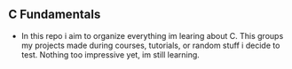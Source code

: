 ## C Fundamentals

- In this repo i aim to organize everything im learing about C. This groups my projects made during courses, tutorials, or random stuff i decide to test. Nothing too impressive yet, im still learning. 
